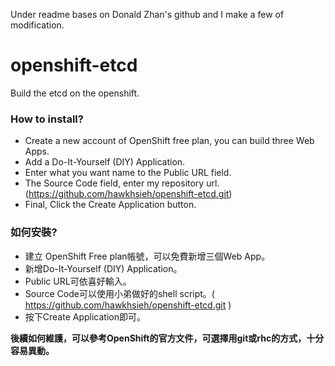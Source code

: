 Under readme bases on Donald Zhan's github and I make a few of modification.

openshift-etcd
===============

Build the etcd on the openshift.
### How to install?
+ Create a new account of OpenShift free plan,  you can build three Web Apps.
+ Add a Do-It-Yourself (DIY) Application.
+ Enter what you want name to the Public URL field.
+ The Source Code field, enter my repository url. (https://github.com/hawkhsieh/openshift-etcd.git)
+ Final, Click the Create Application button.

### 如何安裝?

+ 建立 OpenShift Free plan帳號，可以免費新增三個Web App。
+ 新增Do-It-Yourself (DIY) Application。
+ Public URL可依喜好輸入。
+ Source Code可以使用小弟做好的shell script。( https://github.com/hawkhsieh/openshift-etcd.git )
+ 按下Create Application即可。

**後續如何維護，可以參考OpenShift的官方文件，可選擇用git或rhc的方式，十分容易異動。**
